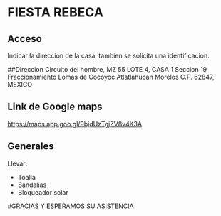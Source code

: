 # FIESTA REBECA 

## Acceso 
Indicar la direccion de la casa, tambien se solicita una identificacion.

##Direccion
Circuito del hombre, MZ 55 LOTE 4, CASA 1
Seccion 19
Fraccionamiento Lomas de Cocoyoc
Atlatlahucan Morelos
C.P. 62847, MEXICO

## Link de Google maps
https://maps.app.goo.gl/9bjdUzTgjZV8v4K3A

## Generales
Llevar:
- Toalla
- Sandalias
- Bloqueador solar

#GRACIAS Y ESPERAMOS SU ASISTENCIA
